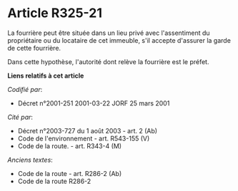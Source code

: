 # Article R325-21

La fourrière peut être située dans un lieu privé avec l'assentiment du propriétaire ou du locataire de cet immeuble, s'il
accepte d'assurer la garde de cette fourrière.

Dans cette hypothèse, l'autorité dont relève la fourrière est le préfet.

**Liens relatifs à cet article**

_Codifié par_:

  - Décret n°2001-251 2001-03-22 JORF 25 mars 2001

_Cité par_:

  - Décret n°2003-727 du 1 août 2003 - art. 2 (Ab)
  - Code de l'environnement - art. R543-155 (V)
  - Code de la route. - art. R343-4 (M)

_Anciens textes_:

  - Code de la route - art. R286-2 (Ab)
  - Code de la route R286-2
